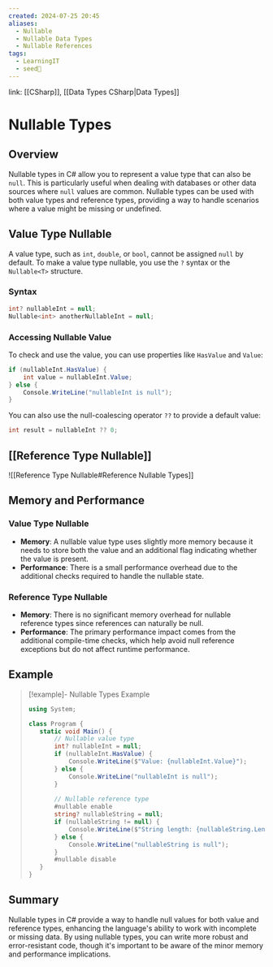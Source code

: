```yaml
---
created: 2024-07-25 20:45
aliases:
  - Nullable
  - Nullable Data Types
  - Nullable References
tags:
  - LearningIT
  - seed🌱
---
```


link: [[CSharp]], [[Data Types CSharp|Data Types]]

# Nullable Types

## Overview

Nullable types in C# allow you to represent a value type that can also be `null`. This is particularly useful when dealing with databases or other data sources where `null` values are common. Nullable types can be used with both value types and reference types, providing a way to handle scenarios where a value might be missing or undefined.

## Value Type Nullable

A value type, such as `int`, `double`, or `bool`, cannot be assigned `null` by default. To make a value type nullable, you use the `?` syntax or the `Nullable<T>` structure.

### Syntax

```csharp
int? nullableInt = null;
Nullable<int> anotherNullableInt = null;
```
### Accessing Nullable Value

To check and use the value, you can use properties like `HasValue` and `Value`:
``` csharp
if (nullableInt.HasValue) {
    int value = nullableInt.Value;
} else {
    Console.WriteLine("nullableInt is null");
}

```

You can also use the null-coalescing operator `??` to provide a default value:
``` csharp
int result = nullableInt ?? 0;
```

## [[Reference Type Nullable]]

![[Reference Type Nullable#Reference Nullable Types]]
## Memory and Performance

### Value Type Nullable

- **Memory**: A nullable value type uses slightly more memory because it needs to store both the value and an additional flag indicating whether the value is present.
- **Performance**: There is a small performance overhead due to the additional checks required to handle the nullable state.

### Reference Type Nullable

- **Memory**: There is no significant memory overhead for nullable reference types since references can naturally be null.
- **Performance**: The primary performance impact comes from the additional compile-time checks, which help avoid null reference exceptions but do not affect runtime performance.
## Example

> [!example]- Nullable Types Example
>``` csharp
>using System;
>
>class Program {
>    static void Main() {
>        // Nullable value type
>        int? nullableInt = null;
>        if (nullableInt.HasValue) {
>            Console.WriteLine($"Value: {nullableInt.Value}");
>        } else {
>            Console.WriteLine("nullableInt is null");
>        }
>        
>        // Nullable reference type
>        #nullable enable
>        string? nullableString = null;
>        if (nullableString != null) {
>            Console.WriteLine($"String length: {nullableString.Length}");
>        } else {
>            Console.WriteLine("nullableString is null");
>        }
>        #nullable disable
>    }
>}
>
>```

## Summary

Nullable types in C# provide a way to handle null values for both value and reference types, enhancing the language's ability to work with incomplete or missing data. By using nullable types, you can write more robust and error-resistant code, though it's important to be aware of the minor memory and performance implications.
